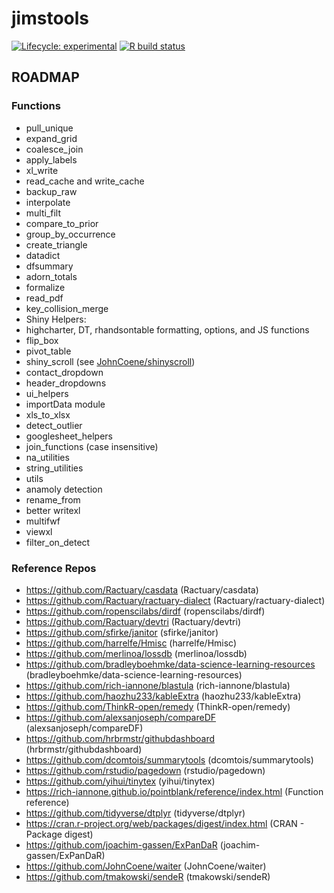 
<!-- README.md is generated from README.Rmd. Please edit that file -->

jimstools
=========

<!-- badges: start -->

[![Lifecycle:
experimental](https://img.shields.io/badge/lifecycle-experimental-orange.svg)](https://www.tidyverse.org/lifecycle/#experimental)
[![R build
status](https://github.com/jimbrig/jimstools/workflows/R-CMD-check/badge.svg)](https://github.com/jimbrig/jimstools/actions)
<!-- badges: end -->

ROADMAP
-------

### Functions

-   pull\_unique
-   expand\_grid
-   coalesce\_join
-   apply\_labels
-   xl\_write
-   read\_cache and write\_cache
-   backup\_raw
-   interpolate
-   multi\_filt
-   compare\_to\_prior
-   group\_by\_occurrence
-   create\_triangle
-   datadict
-   dfsummary
-   adorn\_totals
-   formalize
-   read\_pdf
-   key\_collision\_merge
-   Shiny Helpers:
-   highcharter, DT, rhandsontable formatting, options, and JS functions
-   flip\_box
-   pivot\_table
-   shiny\_scroll (see
    [JohnCoene/shinyscroll](https://github.com/JohnCoene/shinyscroll))
-   contact\_dropdown
-   header\_dropdowns
-   ui\_helpers
-   importData module
-   xls\_to\_xlsx
-   detect\_outlier
-   googlesheet\_helpers
-   join\_functions (case insensitive)
-   na\_utilities
-   string\_utilities
-   utils
-   anamoly detection
-   rename\_from
-   better writexl
-   multifwf
-   viewxl
-   filter\_on\_detect

### Reference Repos

-   <a href="https://github.com/Ractuary/casdata" class="uri">https://github.com/Ractuary/casdata</a>
    (Ractuary/casdata)
-   <a href="https://github.com/Ractuary/ractuary-dialect" class="uri">https://github.com/Ractuary/ractuary-dialect</a>
    (Ractuary/ractuary-dialect)
-   <a href="https://github.com/ropenscilabs/dirdf" class="uri">https://github.com/ropenscilabs/dirdf</a>
    (ropenscilabs/dirdf)
-   <a href="https://github.com/Ractuary/devtri" class="uri">https://github.com/Ractuary/devtri</a>
    (Ractuary/devtri)
-   <a href="https://github.com/sfirke/janitor" class="uri">https://github.com/sfirke/janitor</a>
    (sfirke/janitor)
-   <a href="https://github.com/harrelfe/Hmisc" class="uri">https://github.com/harrelfe/Hmisc</a>
    (harrelfe/Hmisc)
-   <a href="https://github.com/merlinoa/lossdb" class="uri">https://github.com/merlinoa/lossdb</a>
    (merlinoa/lossdb)
-   <a href="https://github.com/bradleyboehmke/data-science-learning-resources" class="uri">https://github.com/bradleyboehmke/data-science-learning-resources</a>
    (bradleyboehmke/data-science-learning-resources)
-   <a href="https://github.com/rich-iannone/blastula" class="uri">https://github.com/rich-iannone/blastula</a>
    (rich-iannone/blastula)
-   <a href="https://github.com/haozhu233/kableExtra" class="uri">https://github.com/haozhu233/kableExtra</a>
    (haozhu233/kableExtra)
-   <a href="https://github.com/ThinkR-open/remedy" class="uri">https://github.com/ThinkR-open/remedy</a>
    (ThinkR-open/remedy)
-   <a href="https://github.com/alexsanjoseph/compareDF" class="uri">https://github.com/alexsanjoseph/compareDF</a>
    (alexsanjoseph/compareDF)
-   <a href="https://github.com/hrbrmstr/githubdashboard" class="uri">https://github.com/hrbrmstr/githubdashboard</a>
    (hrbrmstr/githubdashboard)
-   <a href="https://github.com/dcomtois/summarytools" class="uri">https://github.com/dcomtois/summarytools</a>
    (dcomtois/summarytools)
-   <a href="https://github.com/rstudio/pagedown" class="uri">https://github.com/rstudio/pagedown</a>
    (rstudio/pagedown)
-   <a href="https://github.com/yihui/tinytex" class="uri">https://github.com/yihui/tinytex</a>
    (yihui/tinytex)
-   <a href="https://rich-iannone.github.io/pointblank/reference/index.html" class="uri">https://rich-iannone.github.io/pointblank/reference/index.html</a>
    (Function reference)
-   <a href="https://github.com/tidyverse/dtplyr" class="uri">https://github.com/tidyverse/dtplyr</a>
    (tidyverse/dtplyr)
-   <a href="https://cran.r-project.org/web/packages/digest/index.html" class="uri">https://cran.r-project.org/web/packages/digest/index.html</a>
    (CRAN - Package digest)
-   <a href="https://github.com/joachim-gassen/ExPanDaR" class="uri">https://github.com/joachim-gassen/ExPanDaR</a>
    (joachim-gassen/ExPanDaR)
-   <a href="https://github.com/JohnCoene/waiter" class="uri">https://github.com/JohnCoene/waiter</a>
    (JohnCoene/waiter)
-   <a href="https://github.com/tmakowski/sendeR" class="uri">https://github.com/tmakowski/sendeR</a>
    (tmakowski/sendeR)
